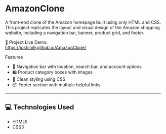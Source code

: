 # AmazonClone
A front-end clone of the Amazon homepage built using only HTML and CSS. This project replicates the layout and visual design of the Amazon shopping website, including a navigation bar, banner, product grid, and footer. 

🔗 Project Live Demo:
<br>
https://joshini9.github.io/AmazonClone/

Features

- 🧭 Navigation bar with location, search bar, and account options  
- 🛍️ Product category boxes with images  
- 🎨 Clean styling using CSS  
- 📦 Footer section with multiple helpful links

---

## 💻 Technologies Used

- HTML5  
- CSS3
